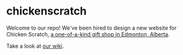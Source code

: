 # chickenscratch
Welcome to our repo! We've been hired to design a new website for Chicken Scratch, [a one-of-a-kind gift shop in Edmonton, Alberta](https://www.instagram.com/chickenscratchyeg/).  

Take a look at [our wiki](https://github.com/ivrouwe/chickenscratch/wiki).
